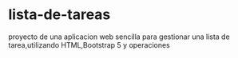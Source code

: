 # lista-de-tareas
proyecto de una aplicacion web sencilla para gestionar una lista de tarea,utilizando HTML,Bootstrap 5 y operaciones
